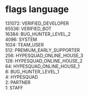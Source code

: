 # flags language
131072: VERIFIED_DEVELOPER <br>
65536: VERIFIED_BOT <br>
16384: BUG_HUNTER_LEVEL_2<br>
4096: SYSTEM<br>
1024: TEAM_USER<br>
512: PREMIUM_EARLY_SUPPORTER<br>
256: HYPESQUAD_ONLINE_HOUSE_3<br>
128: HYPESQUAD_ONLINE_HOUSE_2<br>
64: HYPESQUAD_ONLINE_HOUSE_1<br>
8: BUG_HUNTER_LEVEL_1<br>
4: HYPESQUAD<br>
2: PARTNER<br>
1: STAFF
